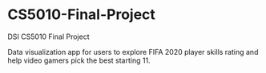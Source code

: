 # CS5010-Final-Project
DSI CS5010 Final Project

Data visualization app for users to explore FIFA 2020 player skills rating and help video gamers pick the best starting 11.
